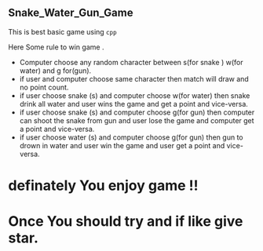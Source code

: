 

## Snake_Water_Gun_Game



This is best basic game using `cpp`


Here Some rule   to win game .

- Computer choose any random  character between s(for snake )  w(for water) and g for(gun).
-  if user and  computer choose same character then match will draw and no point count.
- if user choose  snake (s) and computer choose w(for water) then snake drink all water and user wins the game and get a point and vice-versa.
-  if user choose  snake (s) and computer choose g(for gun) then  computer can shoot the snake  from gun and user lose the game and  computer get a point and vice-versa.
-  if user choose  water (s) and computer choose g(for gun) then gun to drown in water and user win  the game and  user get a point and vice-versa.

# definately  You enjoy game !! 
#  Once  You should try and if like give star.






